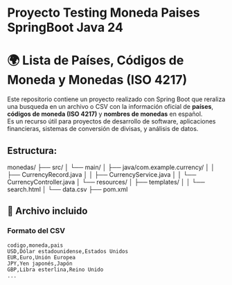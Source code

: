 # Proyecto Testing Moneda Paises SpringBoot Java 24

# 🌍 Lista de Países, Códigos de Moneda y Monedas (ISO 4217)

Este repositorio contiene un proyecto realizado con Spring Boot que reraliza una busqueda en un archivo o CSV con la información oficial de **países**, **códigos de moneda (ISO 4217)** y **nombres de monedas** en español.  
Es un recurso útil para proyectos de desarrollo de software, aplicaciones financieras, sistemas de conversión de divisas, y análisis de datos.


## Estructura:
monedas/
├── src/
│   └── main/
│       ├── java/com.example.currency/
│       │   ├── CurrencyRecord.java
│       │   ├── CurrencyService.java
│       │   └── CurrencyController.java
│       └── resources/
│           ├── templates/
│           │   └── search.html
│           └── data.csv
├── pom.xml


## 📂 Archivo incluido

  


### Formato del CSV

```csv
codigo,moneda,pais
USD,Dólar estadounidense,Estados Unidos
EUR,Euro,Unión Europea
JPY,Yen japonés,Japón
GBP,Libra esterlina,Reino Unido
...


